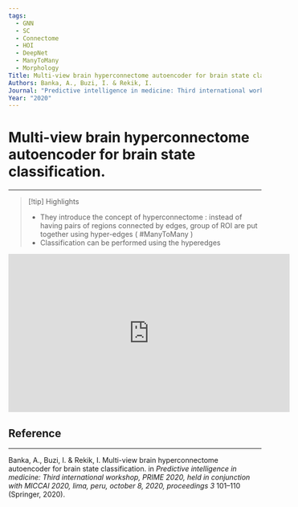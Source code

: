 ```yaml
---
tags:
  - GNN
  - SC
  - Connectome
  - HOI
  - DeepNet
  - ManyToMany
  - Morphology
Title: Multi-view brain hyperconnectome autoencoder for brain state classification.
Authors: Banka, A., Buzi, I. & Rekik, I.
Journal: "Predictive intelligence in medicine: Third international workshop, PRIME 2020, held in conjunction with MICCAI 2020, lima, peru, october 8, 2020, proceedings 3"
Year: "2020"
---
```


# Multi-view brain hyperconnectome autoencoder for brain state classification.

---

> [!tip] Highlights
> - They introduce the concept of hyperconnectome : instead of having pairs of regions connected by edges, group of ROI are put together using hyper-edges ( #ManyToMany )
> - Classification can be performed using the hyperedges

<iframe width="560" height="315" src="https://www.youtube.com/embed/ncPyj_4cSe8?si=ddLOAcbjL2M-Q3fJ" title="YouTube video player" frameborder="0" allow="accelerometer; autoplay; clipboard-write; encrypted-media; gyroscope; picture-in-picture; web-share" allowfullscreen></iframe>


## Reference
---
Banka, A., Buzi, I. & Rekik, I. Multi-view brain hyperconnectome autoencoder for brain state classification. in _Predictive intelligence in medicine: Third international workshop, PRIME 2020, held in conjunction with MICCAI 2020, lima, peru, october 8, 2020, proceedings 3_ 101–110 (Springer, 2020).